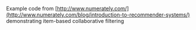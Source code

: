 Example code from [http://www.numerately.com/](http://www.numerately.com/blog/introduction-to-recommender-systems/) demonstrating item-based collaborative filtering

